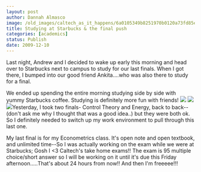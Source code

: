 ```yaml
---
layout: post
author: Dannah Almasco
image: /old_images/caltech_as_it_happens/6a0105349b8251970b0120a73fd85e970b.jpg
title: Studying at Starbucks & the final push
categories: [academics]
status: Publish
date: 2009-12-10
---
```



Last night, Andrew and I decided to wake up early this morning and head over to Starbucks next to campus to study for our last finals. When I got there, I bumped into our good friend Ankita....who was also there to study for a final.

We ended up spending the entire morning studying side by side with yummy Starbucks coffee. Studying is definitely more fun with friends!
![](/old_images/caltech_as_it_happens/6a0105349b8251970b01287642c9f2970c.jpg)
![](/old_images/caltech_as_it_happens/6a0105349b8251970b01287642bae3970c.jpg)
![](/old_images/caltech_as_it_happens/6a0105349b8251970b0120a73fdc79970b.jpg)Yesterday, I took two finals- Control Theory and Energy, back to back--(don't ask me why I thought that was a good idea..) but they were both ok. So I definitely needed to switch up my work environment to pull through this last one.

My last final is for my Econometrics class. It's open note and open textbook, and unlimited time--So I was actually working on the exam while we were at Starbucks; Gosh I &lt;3 Caltech's take home exams!! The exam is 95 multiple choice/short answer so I will be working on it until it's due this Friday afternoon.....That's about 24 hours from now!! And then I'm freeeee!!!
